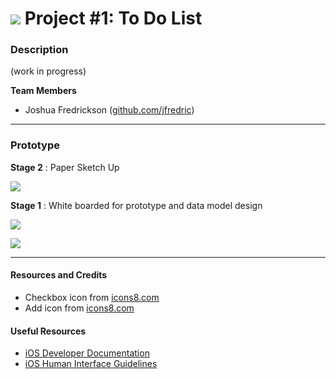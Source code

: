 # ![](https://ga-dash.s3.amazonaws.com/production/assets/logo-9f88ae6c9c3871690e33280fcf557f33.png) Project #1: To Do List


### Description

(work in progress)

**Team Members**
- Joshua Fredrickson ([github.com/jfredric](https://github.com/jfredric))

---

### Prototype

**Stage 2** : Paper Sketch Up

![](https://c1.staticflickr.com/5/4420/37096418150_fca18f7fcd_z.jpg)


**Stage 1** : White boarded for prototype and data model design

![](https://farm5.staticflickr.com/4369/37322677492_9a042ec35e_z.jpg)

![](https://farm5.staticflickr.com/4503/36683031703_b496bd579e_z.jpg)

---

#### Resources and Credits

* Checkbox icon from [icons8.com](https://icons8.com/icon/set/checkbox/ios7)
* Add icon from [icons8.com](https://icons8.com/icon/set/add/ios7)

#### Useful Resources

* [iOS Developer Documentation](https://developer.apple.com/library/ios/navigation/)
* [iOS Human Interface Guidelines](https://developer.apple.com/library/ios/documentation/UserExperience/Conceptual/MobileHIG/index.html?utm_source=twitterfeed&utm_medium=twitter)

